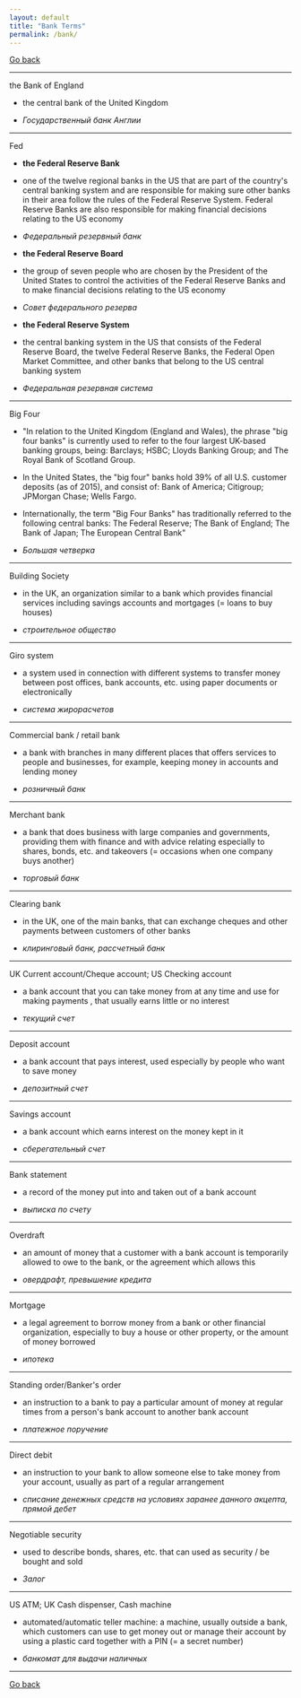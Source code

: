 ```yaml
---
layout: default
title: "Bank Terms"
permalink: /bank/
---
```


[Go back](https://teu5us.github.io/kdo)

------

the Bank of England

  * the central bank of the United Kingdom

  * *Государственный банк Англии*

------

Fed

  * **the Federal Reserve Bank**

  * one of the twelve regional banks in the US that are part of the country's central banking system and are responsible for making sure other banks in their area follow the rules of the Federal Reserve System. Federal Reserve Banks are also responsible for making financial decisions relating to the US economy

  * *Федеральный резервный банк*

  * **the Federal Reserve Board**

  * the group of seven people who are chosen by the President of the United States to control the activities of the Federal Reserve Banks and to make financial decisions relating to the US economy

  * *Совет федерального резерва*

  * **the Federal Reserve System**

  * the central banking system in the US that consists of the Federal Reserve Board, the twelve Federal Reserve Banks, the Federal Open Market Committee, and other banks that belong to the US central banking system

  * *Федеральная резервная система*

------

Big Four

  * "In relation to the United Kingdom (England and Wales), the phrase "big four banks" is currently used to refer to the four largest UK-based banking groups, being: Barclays; HSBC; Lloyds Banking Group; and The Royal Bank of Scotland Group.

  * In the United States, the "big four" banks hold 39% of all U.S. customer deposits (as of 2015), and consist of: Bank of America; Citigroup; JPMorgan Chase; Wells Fargo.

  * Internationally, the term "Big Four Banks" has traditionally referred to the following central banks: The Federal Reserve; The Bank of England; The Bank of Japan; The European Central Bank"

  * *Большая четверка*

------

Building Society

  * in the UK, an organization similar to a bank which provides financial services including savings accounts and mortgages (= loans to buy houses)

  * *строительное общество*

------

Giro system

  * a system used in connection with different systems to transfer money between post offices, bank accounts, etc. using paper documents or electronically

  * *система жирорасчетов*

------

Commercial bank / retail bank

  * a bank with branches in many different places that offers services to people and businesses, for example, keeping money in accounts and lending money

  * *розничный банк*

------

Merchant bank

  * a bank that does business with large companies and governments, providing them with finance and with advice relating especially to shares, bonds, etc. and takeovers (= occasions when one company buys another)

  * *торговый банк*

------

Clearing bank

  * in the UK, one of the main banks, that can exchange cheques and other payments between customers of other banks

  * *клиринговый банк, рассчетный банк*

------

UK Current account/Cheque account; US Checking account

  * a bank account that you can take money from at any time and use for making payments , that usually earns little or no interest

  * *текущий счет*

------

Deposit account

  * a bank account that pays interest, used especially by people who want to save money

  * *депозитный счет*

------

Savings account

  * a bank account which earns interest on the money kept in it

  * *сберегательный счет*

------

Bank statement

  * a record of the money put into and taken out of a bank account

  * *выписка по счету*

------

Overdraft

  * an amount of money that a customer with a bank account is temporarily allowed to owe to the bank, or the agreement which allows this

  * *овердрафт, превышение кредита*

------

Mortgage

  * a legal agreement to borrow money from a bank or other financial organization, especially to buy a house or other property, or the amount of money borrowed

  * *ипотека*

------

Standing order/Banker's order

  * an instruction to a bank to pay a particular amount of money at regular times from a person's bank account to another bank account

  * *платежное поручение*

------

Direct debit

  * an instruction to your bank to allow someone else to take money from your account, usually as part of a regular arrangement

  * *списание денежных средств на условиях заранее данного акцепта, прямой дебет*

------

Negotiable security

  * used to describe bonds, shares, etc. that can used as security / be bought and sold

  * *Залог*

------

US ATM; UK Cash dispenser, Cash machine

  * automated/automatic teller machine: a machine, usually outside a bank, which customers can use to get money out or manage their account by using a plastic card together with a PIN (= a secret number)

  * *банкомат для выдачи наличных*

------

[Go back](https://teu5us.github.io/kdo)
